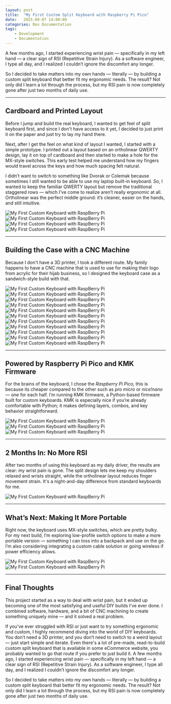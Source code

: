 ```yaml
---
layout: post
title:  "My First Custom Split Keyboard with Raspberry Pi Pico"
date:   2025-09-07 14:00:00
categories: Dev Documentation
tags:
    - Development
    - Documentation
---
```


A few months ago, I started experiencing wrist pain — specifically in my left
hand — a clear sign of RSI (Repetitive Strain Injury). As a software engineer,
I type all day, and I realized I couldn’t ignore the discomfort any longer.

So I decided to take matters into my own hands — literally — by building a
custom split keyboard that better fit my ergonomic needs. The result? Not only
did I learn a lot through the process, but my RSI pain is now completely gone
after just two months of daily use.

---

## Cardboard and Printed Layout

Before I jump and build the real keyboard, I wanted to get feel of split
keyboard first, and since I don't have access to it yet, I decided to just
print it on the paper and just try to lay my hand there.

Next, after I get the feel on what kind of layout I wanted, I started with a
simple prototype. I printed out a layout based on an ortholinear QWERTY design,
lay it on top of cardboard and then started to make a hole for the MX-style
switches. This early test helped me understand how my fingers would travel
across the keys and how much spacing felt natural.

I didn’t want to switch to something like Dvorak or Colemak because sometimes I
still wanted to be able to use my laptop built-in keyboard. So, I wanted to
keep the familiar QWERTY layout but remove the traditional staggered rows —
which I’ve come to realize aren’t really ergonomic at all. Ortholinear was the
perfect middle ground: it’s cleaner, easier on the hands, and still intuitive.

![My First Custom Keyboard with RaspBerry Pi](/postimages/IMG_20250326_122404-small.jpg)
![My First Custom Keyboard with RaspBerry Pi](/postimages/IMG_20250326_122321-small.jpg)
![My First Custom Keyboard with RaspBerry Pi](/postimages/IMG_20250326_122327-small.jpg)
![My First Custom Keyboard with RaspBerry Pi](/postimages/IMG_20250326_150536-small.jpg)

---

## Building the Case with a CNC Machine

Because I don't have a 3D printer, I took a different route. My family happens
to have a CNC machine that is used to use for making their logo from acrylic
for their hijab business, so I designed the keyboard case as a sandwich-style
build with that.

![My First Custom Keyboard with RaspBerry Pi](/postimages/IMG_20250327_130202-small.jpg)
![My First Custom Keyboard with RaspBerry Pi](/postimages/IMG_20250327_130445-small.jpg)
![My First Custom Keyboard with RaspBerry Pi](/postimages/IMG_20250327_135606-small.jpg)
![My First Custom Keyboard with RaspBerry Pi](/postimages/IMG_20250330_103405-small.jpg)
![My First Custom Keyboard with RaspBerry Pi](/postimages/IMG_20250330_122529-small.jpg)
![My First Custom Keyboard with RaspBerry Pi](/postimages/IMG_20250330_122540-small.jpg)
![My First Custom Keyboard with RaspBerry Pi](/postimages/IMG_20250330_124242-small.jpg)
![My First Custom Keyboard with RaspBerry Pi](/postimages/IMG_20250404_081853-small.jpg)
![My First Custom Keyboard with RaspBerry Pi](/postimages/IMG_20250404_081924-small.jpg)
![My First Custom Keyboard with RaspBerry Pi](/postimages/IMG_20250404_082008-small.jpg)
![My First Custom Keyboard with RaspBerry Pi](/postimages/IMG_20250409_234659-small.jpg)

---

## Powered by Raspberry Pi Pico and KMK Firmware

For the brains of the keyboard, I chose the *Raspberry Pi Pico*, this is
because its cheaper compared to the other such as *pro micro* or *nice!nano* —
one for each half. I’m running KMK firmware, a Python-based firmware built for
custom keyboards. KMK is especially nice if you’re already comfortable with
Python; it makes defining layers, combos, and key behavior straightforward.

![My First Custom Keyboard with RaspBerry Pi](/postimages/IMG_20250411_094339-small.jpg)
![My First Custom Keyboard with RaspBerry Pi](/postimages/IMG_20250411_094348-small.jpg)
![My First Custom Keyboard with RaspBerry Pi](/postimages/IMG_20250417_081701-small.jpg)

---

## 2 Months In: No More RSI

After two months of using this keyboard as my daily driver, the results are
clear: my wrist pain is gone. The split design lets me keep my shoulders
relaxed and wrists straight, while the ortholinear layout reduces finger
movement strain. It's a night-and-day difference from standard keyboards for
me.

![My First Custom Keyboard with RaspBerry Pi](/postimages/IMG_20250423_151918-small.jpg)

---

## What’s Next: Making It More Portable

Right now, the keyboard uses MX-style switches, which are pretty bulky. For my
next build, I’m exploring low-profile switch options to make a more portable
version — something I can toss into a backpack and use on the go. I’m also
considering integrating a custom cable solution or going wireless if power
efficiency allows.

![My First Custom Keyboard with RaspBerry Pi](/postimages/IMG_20250417_134233-small.jpg)
![My First Custom Keyboard with RaspBerry Pi](/postimages/IMG_20250417_134240-small.jpg)

---

## Final Thoughts

This project started as a way to deal with wrist pain, but it ended up becoming
one of the most satisfying and useful DIY builds I’ve ever done. I combined
software, hardware, and a bit of CNC machining to create something uniquely
mine — and it solved a real problem.

If you’ve ever struggled with RSI or just want to try something ergonomic and
custom, I highly recommend diving into the world of DIY keyboards. You don’t
need a 3D printer, and you don’t need to switch to a weird layout — just start
simple and iterate. Even there's a lot of pre-made, read-to-build custom split
keyboard that is available in some eCommerce website, you probably wanted to go
that route if you prefer to just build it. A few months ago, I started
experiencing wrist pain — specifically in my left hand — a clear sign of RSI
(Repetitive Strain Injury). As a software engineer, I type all day, and I
realized I couldn’t ignore the discomfort any longer.

So I decided to take matters into my own hands — literally — by building a
custom split keyboard that better fit my ergonomic needs. The result? Not only
did I learn a lot through the process, but my RSI pain is now completely gone
after just two months of daily use.


